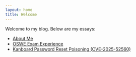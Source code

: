 ```yaml
---
layout: home
title: Welcome
---
```


Welcome to my blog. Below are my essays:

- [About Me](posts/about.html)
- [OSWE Exam Experience](posts/oswe.html)
- [Kanboard Password Reset Poisoning (CVE-2025-52560)](posts/kanboard_password.html)
